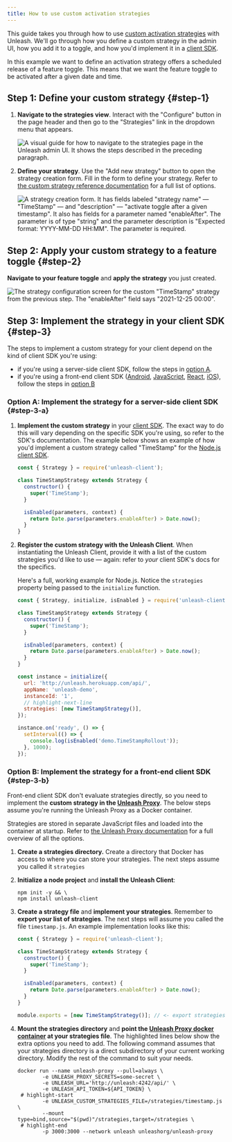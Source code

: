 ```yaml
---
title: How to use custom activation strategies
---
```


This guide takes you through how to use [custom activation strategies](../advanced/custom-activation-strategy.md) with Unleash. We'll go through how you define a custom strategy in the admin UI, how you add it to a toggle, and how you'd implement it in a [client SDK](../sdks/index.md).

In this example we want to define an activation strategy offers a scheduled release of a feature toggle. This means that we want the feature toggle to be activated after a given date and time.

## Step 1: Define your custom strategy {#step-1}

1. **Navigate to the strategies view**. Interact with the "Configure" button in the page header and then go to the "Strategies" link in the dropdown menu that appears.

    ![A visual guide for how to navigate to the strategies page in the Unleash admin UI. It shows the steps described in the preceding paragraph.](/img/custom-strategy-navigation.png)

2. **Define your strategy**. Use the "Add new strategy" button to open the strategy creation form. Fill in the form to define your strategy. Refer to [the custom strategy reference documentation](../advanced/custom-activation-strategy.md#definition) for a full list of options.

   ![A strategy creation form. It has fields labeled "strategy name" — "TimeStamp" — and "description" — "activate toggle after a given timestamp". It also has fields for a parameter named "enableAfter". The parameter is of type "string" and the parameter description is "Expected format: YYYY-MM-DD HH:MM". The parameter is required.](/img/timestamp_create_strategy.png)


## Step 2: Apply your custom strategy to a feature toggle {#step-2}

**Navigate to your feature toggle** and **apply the strategy** you just created.

![The strategy configuration screen for the custom "TimeStamp" strategy from the previous step. The "enableAfter" field says "2021-12-25 00:00".](/img/timestamp_use_strategy.png)

## Step 3: Implement the strategy in your client SDK {#step-3}

The steps to implement a custom strategy for your client depend on the kind of client SDK you're using:

- if you're using a server-side client SDK, follow the steps in [option A](#step-3-a "Step 3 option A: implement the strategy for a server-side client SDK").
- if you're using a front-end client SDK ([Android](../sdks/android-proxy.md), [JavaScript](../sdks/proxy-javascript.md), [React](../sdks/proxy-react.md), [iOS](../sdks/proxy-ios.md)), follow the steps in [option B](#step-3-b "Step 3 option B: implementing the strategy for a front-end client SDK")

### Option A: Implement the strategy for a server-side client SDK {#step-3-a}

1. **Implement the custom strategy** in your [client SDK](../sdks/index.md). The exact way to do this will vary depending on the specific SDK you're using, so refer to the SDK's documentation. The example below shows an example of how you'd implement a custom strategy called "TimeStamp" for the [Node.js client SDK](../sdks/node.md).

   ```js
   const { Strategy } = require('unleash-client');

   class TimeStampStrategy extends Strategy {
     constructor() {
       super('TimeStamp');
     }

     isEnabled(parameters, context) {
       return Date.parse(parameters.enableAfter) > Date.now();
     }
   }
   ```

2. **Register the custom strategy with the Unleash Client**.  When instantiating the Unleash Client, provide it with a list of the custom strategies you'd like to use — again: refer to _your_ client SDK's docs for the specifics.

   Here's a full, working example for Node.js. Notice the `strategies` property being passed to the `initialize` function.

   ```js
   const { Strategy, initialize, isEnabled } = require('unleash-client');

   class TimeStampStrategy extends Strategy {
     constructor() {
       super('TimeStamp');
     }

     isEnabled(parameters, context) {
       return Date.parse(parameters.enableAfter) > Date.now();
     }
   }

   const instance = initialize({
     url: 'http://unleash.herokuapp.com/api/',
     appName: 'unleash-demo',
     instanceId: '1',
     // highlight-next-line
     strategies: [new TimeStampStrategy()],
   });

   instance.on('ready', () => {
     setInterval(() => {
       console.log(isEnabled('demo.TimeStampRollout'));
     }, 1000);
   });

   ```

### Option B: Implement the strategy for a front-end client SDK {#step-3-b}

Front-end client SDK don't evaluate strategies directly, so you need to implement the **custom strategy in the [Unleash Proxy](../sdks/unleash-proxy.md)**. The below steps assume you're running the Unleash Proxy as a Docker container.

Strategies are stored in separate JavaScript files and loaded into the container at startup. Refer to [the Unleash Proxy documentation](../sdks/unleash-proxy.md) for a full overview of all the options.

1. **Create a strategies directory.** Create a directory that Docker has access to where you can store your strategies. The next steps assume you called it `strategies`
2. **Initialize a node project** and **install the Unleash Client**:

   ``` shell
   npm init -y && \
   npm install unleash-client
   ```

3. **Create a strategy file** and **implement your strategies**. Remember to **export your list of strategies**. The next steps will assume you called the file `timestamp.js`.  An example implementation looks like this:

   ``` js
   const { Strategy } = require('unleash-client');

   class TimeStampStrategy extends Strategy {
     constructor() {
       super('TimeStamp');
     }

     isEnabled(parameters, context) {
       return Date.parse(parameters.enableAfter) > Date.now();
     }
   }

   module.exports = [new TimeStampStrategy()]; // <- export strategies
   ```

4. **Mount the strategies directory** and **point the [Unleash Proxy docker container](https://hub.docker.com/r/unleashorg/unleash-proxy) at your strategies file**. The highlighted lines below show the extra options you need to add. The following command assumes that your strategies directory is a direct subdirectory of your current working directory. Modify the rest of the command to suit your needs.

   ``` shell
   docker run --name unleash-proxy --pull=always \
           -e UNLEASH_PROXY_SECRETS=some-secret \
           -e UNLEASH_URL='http://unleash:4242/api/' \
           -e UNLEASH_API_TOKEN=${API_TOKEN} \
   	# highlight-start
           -e UNLEASH_CUSTOM_STRATEGIES_FILE=/strategies/timestamp.js \
           --mount type=bind,source="$(pwd)"/strategies,target=/strategies \
   	# highlight-end
           -p 3000:3000 --network unleash unleashorg/unleash-proxy
   ```

